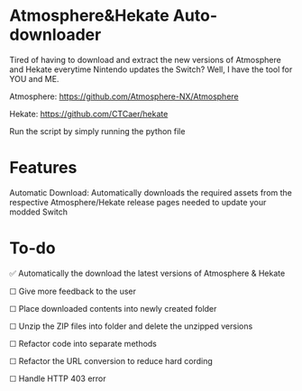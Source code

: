 # Atmosphere&Hekate Auto-downloader
Tired of having to download and extract the new versions of Atmosphere and Hekate everytime Nintendo updates the Switch? Well, I have the tool for YOU and ME.

Atmosphere: https://github.com/Atmosphere-NX/Atmosphere

Hekate: https://github.com/CTCaer/hekate

Run the script by simply running the python file

# Features
Automatic Download: Automatically downloads the required assets from the respective Atmosphere/Hekate release pages needed to update your modded Switch

# To-do
✅ Automatically the download the latest versions of Atmosphere & Hekate

☐ Give more feedback to the user 

☐ Place downloaded contents into newly created folder

☐ Unzip the ZIP files into folder and delete the unzipped versions

☐ Refactor code into separate methods

☐ Refactor the URL conversion to reduce hard cording

☐ Handle HTTP 403 error